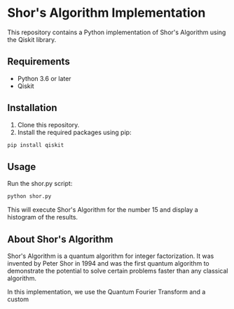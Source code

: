 # Shor's Algorithm Implementation

This repository contains a Python implementation of Shor's Algorithm using the Qiskit library.

## Requirements

- Python 3.6 or later
- Qiskit

## Installation

1. Clone this repository.
2. Install the required packages using pip:

```sh
pip install qiskit
```
## Usage
Run the shor.py script:
```sh
python shor.py
```

This will execute Shor's Algorithm for the number 15 and display a histogram of the results.

## About Shor's Algorithm
Shor's Algorithm is a quantum algorithm for integer factorization. It was invented by Peter Shor in 1994 and was the first quantum algorithm to demonstrate the potential to solve certain problems faster than any classical algorithm.

In this implementation, we use the Quantum Fourier Transform and a custom

